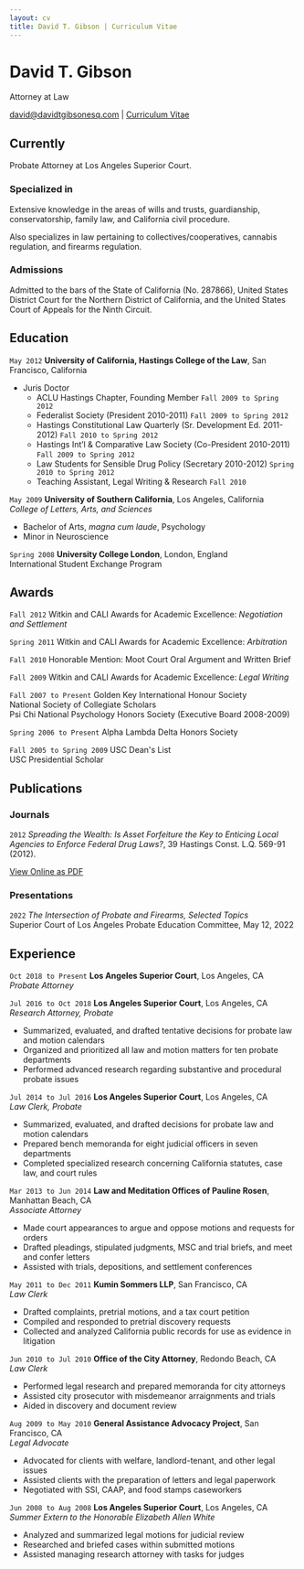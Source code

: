 ```yaml
---
layout: cv
title: David T. Gibson | Curriculum Vitae
---
```


# David T. Gibson 
Attorney at Law 

<div id="webaddress">
<a href="mailto:david@davidtgibsonesq.com">david@davidtgibsonesq.com</a> | <a href="https://www.davidtgibsonesq.com">Curriculum Vitae</a>
</div>


## Currently

Probate Attorney at Los Angeles Superior Court.

### Specialized in

Extensive knowledge in the areas of wills and trusts, guardianship, conservatorship, family law, and California civil procedure. 

Also specializes in law pertaining to collectives/cooperatives, cannabis regulation, and firearms regulation.

### Admissions

Admitted to the bars of the State of California (No. 287866), United States District Court for the Northern District of California, and the United States Court of Appeals for the Ninth Circuit. 


## Education

`May 2012` 
__University of California, Hastings College of the Law__, San Francisco, California  
- Juris Doctor  
    - ACLU Hastings Chapter, Founding Member `Fall 2009 to Spring 2012`  
    - Federalist Society (President 2010-2011) `Fall 2009 to Spring 2012`  
    - Hastings Constitutional Law Quarterly (Sr. Development Ed. 2011-2012) `Fall 2010 to Spring 2012`  
    - Hastings Int’l & Comparative Law Society (Co-President 2010-2011) `Fall 2009 to Spring 2012`  
    - Law Students for Sensible Drug Policy (Secretary 2010-2012) `Spring 2010 to Spring 2012`  
    - Teaching Assistant, Legal Writing & Research `Fall 2010`  

`May 2009` 
__University of Southern California__, Los Angeles, California  
_College of Letters, Arts, and Sciences_  
- Bachelor of Arts, _magna cum laude_, Psychology  
- Minor in Neuroscience  

`Spring 2008` 
__University College London__, London, England  
International Student Exchange Program  


## Awards

`Fall 2012` 
Witkin and CALI Awards for Academic Excellence: *Negotiation and Settlement*  

`Spring 2011` 
Witkin and CALI Awards for Academic Excellence: *Arbitration*  

`Fall 2010` 
Honorable Mention: Moot Court Oral Argument and Written Brief  

`Fall 2009` 
Witkin and CALI Awards for Academic Excellence: *Legal Writing*  

`Fall 2007 to Present` 
Golden Key International Honour Society  
National Society of Collegiate Scholars  
Psi Chi National Psychology Honors Society (Executive Board 2008-2009)  

`Spring 2006 to Present` 
Alpha Lambda Delta Honors Society  

`Fall 2005 to Spring 2009` 
USC Dean's List  
USC Presidential Scholar  


## Publications

### Journals

`2012` 
_Spreading the Wealth: Is Asset Forfeiture the Key to Enticing Local Agencies to Enforce Federal Drug Laws?_, 39 Hastings Const. L.Q. 569-91 (2012).  

<a href="assets/Published - 39 Hastings Const. L.Q. 569-91.pdf">View Online as PDF</a>


### Presentations

`2022` 
_The Intersection of Probate and Firearms, Selected Topics_  
Superior Court of Los Angeles Probate Education Committee, May 12, 2022  


## Experience

`Oct 2018 to Present` 
__Los Angeles Superior Court__, Los Angeles, CA  
_Probate Attorney_  

`Jul 2016 to Oct 2018` 
__Los Angeles Superior Court__, Los Angeles, CA  
_Research Attorney, Probate_  
- Summarized, evaluated, and drafted tentative decisions for probate law and motion calendars  
- Organized and prioritized all law and motion matters for ten probate departments  
- Performed advanced research regarding substantive and procedural probate issues  

`Jul 2014 to Jul 2016` 
__Los Angeles Superior Court__, Los Angeles, CA  
_Law Clerk, Probate_  
- Summarized, evaluated, and drafted decisions for probate law and motion calendars  
- Prepared bench memoranda for eight judicial officers in seven departments  
- Completed specialized research concerning California statutes, case law, and court rules  

`Mar 2013 to Jun 2014` 
__Law and Meditation Offices of Pauline Rosen__, Manhattan Beach, CA  
_Associate Attorney_  
- Made court appearances to argue and oppose motions and requests for orders  
- Drafted pleadings, stipulated judgments, MSC and trial briefs, and meet and confer letters  
- Assisted with trials, depositions, and settlement conferences  

`May 2011 to Dec 2011` 
__Kumin Sommers LLP__, San Francisco, CA  
_Law Clerk_  
- Drafted complaints, pretrial motions, and a tax court petition  
- Compiled and responded to pretrial discovery requests  
- Collected and analyzed California public records for use as evidence in litigation  

`Jun 2010 to Jul 2010` 
__Office of the City Attorney__, Redondo Beach, CA  
_Law Clerk_  
- Performed legal research and prepared memoranda for city attorneys  
- Assisted city prosecutor with misdemeanor arraignments and trials  
- Aided in discovery and document review  

`Aug 2009 to May 2010` 
__General Assistance Advocacy Project__, San Francisco, CA  
_Legal Advocate_  
- Advocated for clients with welfare, landlord-tenant, and other legal issues  
- Assisted clients with the preparation of letters and legal paperwork  
- Negotiated with SSI, CAAP, and food stamps caseworkers  

`Jun 2008 to Aug 2008` 
__Los Angeles Superior Court__, Los Angeles, CA  
_Summer Extern to the Honorable Elizabeth Allen White_  
- Analyzed and summarized legal motions for judicial review  
- Researched and briefed cases within submitted motions  
- Assisted managing research attorney with tasks for judges  


<!-- ### Footer

Last updated: July 2022 -->
